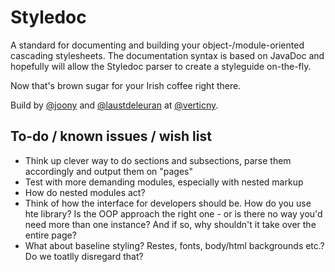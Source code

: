 # Styledoc

A standard for documenting and building your object-/module-oriented cascading stylesheets. The documentation syntax is based on JavaDoc and hopefully will allow the Styledoc parser to create a styleguide on-the-fly. 

Now that's brown sugar for your Irish coffee right there. 

Build by [@joony](http://twitter.com/joony) and [@laustdeleuran](http://twitter.com/laustdeleuran) at [@verticny](http://twitter.com/verticny).

## To-do / known issues / wish list

* Think up clever way to do sections and subsections, parse them accordingly and output them on "pages"
* Test with more demanding modules, especially with nested markup
* How do nested modules act?
* Think of how the interface for developers should be. How do you use hte library? Is the OOP approach the right one - or is there no way you'd need more than one instance? And if so, why shouldn't it take over the entire page?
* What about baseline styling? Restes, fonts, body/html backgrounds etc.? Do we toatlly disregard that?